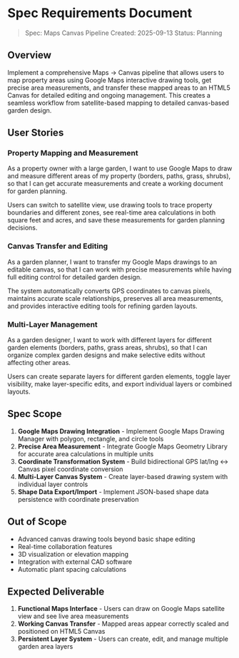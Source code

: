 # Spec Requirements Document

> Spec: Maps Canvas Pipeline
> Created: 2025-09-13
> Status: Planning

## Overview

Implement a comprehensive Maps → Canvas pipeline that allows users to map property areas using Google Maps interactive drawing tools, get precise area measurements, and transfer these mapped areas to an HTML5 Canvas for detailed editing and ongoing management. This creates a seamless workflow from satellite-based mapping to detailed canvas-based garden design.

## User Stories

### Property Mapping and Measurement

As a property owner with a large garden, I want to use Google Maps to draw and measure different areas of my property (borders, paths, grass, shrubs), so that I can get accurate measurements and create a working document for garden planning.

Users can switch to satellite view, use drawing tools to trace property boundaries and different zones, see real-time area calculations in both square feet and acres, and save these measurements for garden planning decisions.

### Canvas Transfer and Editing

As a garden planner, I want to transfer my Google Maps drawings to an editable canvas, so that I can work with precise measurements while having full editing control for detailed garden design.

The system automatically converts GPS coordinates to canvas pixels, maintains accurate scale relationships, preserves all area measurements, and provides interactive editing tools for refining garden layouts.

### Multi-Layer Management

As a garden designer, I want to work with different layers for different garden elements (borders, paths, grass areas, shrubs), so that I can organize complex garden designs and make selective edits without affecting other areas.

Users can create separate layers for different garden elements, toggle layer visibility, make layer-specific edits, and export individual layers or combined layouts.

## Spec Scope

1. **Google Maps Drawing Integration** - Implement Google Maps Drawing Manager with polygon, rectangle, and circle tools
2. **Precise Area Measurement** - Integrate Google Maps Geometry Library for accurate area calculations in multiple units
3. **Coordinate Transformation System** - Build bidirectional GPS lat/lng ↔ Canvas pixel coordinate conversion
4. **Multi-Layer Canvas System** - Create layer-based drawing system with individual layer controls
5. **Shape Data Export/Import** - Implement JSON-based shape data persistence with coordinate preservation

## Out of Scope

- Advanced canvas drawing tools beyond basic shape editing
- Real-time collaboration features
- 3D visualization or elevation mapping
- Integration with external CAD software
- Automatic plant spacing calculations

## Expected Deliverable

1. **Functional Maps Interface** - Users can draw on Google Maps satellite view and see live area measurements
2. **Working Canvas Transfer** - Mapped areas appear correctly scaled and positioned on HTML5 Canvas
3. **Persistent Layer System** - Users can create, edit, and manage multiple garden area layers